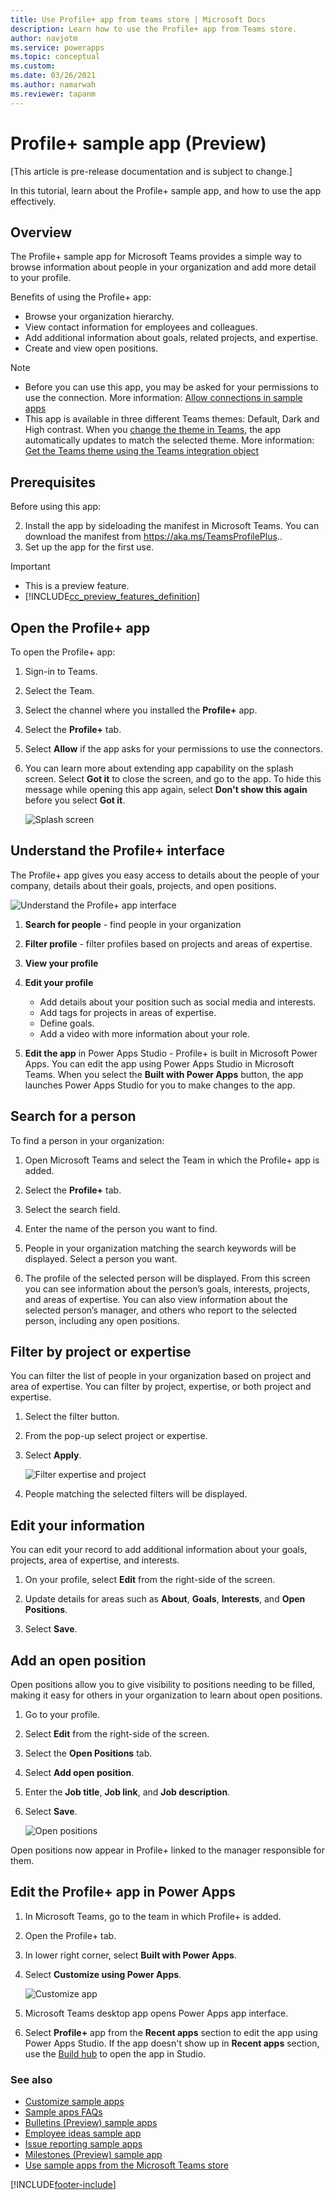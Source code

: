 ```yaml
---
title: Use Profile+ app from teams store | Microsoft Docs
description: Learn how to use the Profile+ app from Teams store.
author: navjotm
ms.service: powerapps
ms.topic: conceptual
ms.custom: 
ms.date: 03/26/2021
ms.author: namarwah
ms.reviewer: tapanm
---
```


# Profile+ sample app (Preview)

[This article is pre-release documentation and is subject to change.]

In this tutorial, learn about the Profile+ sample app, and how to use the app effectively.

## Overview

The Profile+ sample app for Microsoft Teams provides a simple way to browse information about people in your organization and add more detail to your profile.

Benefits of using the Profile+ app:

- Browse your organization hierarchy.
- View contact information for employees and colleagues.
- Add additional information about goals, related projects, and expertise.
- Create and view open positions.

> [!NOTE]
> - Before you can use this app, you may be asked for your permissions to use the connection. More information: [Allow connections in sample apps](use-sample-apps-from-teams-store.md#step-1---allow-connections)
> - This app is available in three different Teams themes: Default, Dark and High contrast. When you [change the theme in Teams](https://support.microsoft.com/en-us/office/change-settings-in-teams-b506e8f1-1a96-4cf1-8c6b-b6ed4f424bc7), the app automatically updates to match the selected theme. More information: [Get the Teams theme using the Teams integration object](use-teams-integration-object.md#get-the-teams-theme)

## Prerequisites

Before using this app:

2. Install the app by sideloading the manifest in Microsoft Teams. You can download the manifest from https://aka.ms/TeamsProfilePlus..
3. Set up the app for the first use.

> [!IMPORTANT]
> - This is a preview feature.
> - [!INCLUDE[cc_preview_features_definition](../includes/cc-preview-features-definition.md)]

## Open the Profile+ app

To open the Profile+ app:

1. Sign-in to Teams.

1. Select the Team.

1. Select the channel where you installed the **Profile+** app.

1. Select the **Profile+** tab.

1. Select **Allow** if the app asks for your permissions to use the connectors.

1. You can learn more about extending app capability on the splash screen. Select **Got it** to close the screen, and go to the app. To hide this message while opening this app again, select **Don't show this again** before you select **Got it**.

    ![Splash screen](media/profile-app/splash.png "Splash screen")

## Understand the Profile+ interface

The Profile+ app gives you easy access to details about the people of your company, details about their goals, projects, and open positions.

![Understand the Profile+ app interface](media/profile-app/sample-profile-app.png "Understand the Profile+ app interface")

1. **Search for people** - find people in your organization

1. **Filter profile** - filter profiles based on projects and areas of expertise.

1. **View your profile**

1. **Edit your profile**

    - Add details about your position such as social media and interests.
    - Add tags for projects in areas of expertise.
    - Define goals.
    - Add a video with more information about your role.

1. **Edit the app** in Power Apps Studio - Profile+ is built in Microsoft Power Apps. You can edit the app using Power Apps Studio in Microsoft Teams. When you select the **Built with Power Apps** button, the app launches Power Apps Studio for you to make changes to the app.

## Search for a person

To find a person in your organization:

1. Open Microsoft Teams and select the Team in which the Profile+ app is added.

1. Select the **Profile+** tab.

1. Select the search field.

1. Enter the name of the person you want to find.

1. People in your organization matching the search keywords will be displayed. Select a person you want.

1. The profile of the selected person will be displayed. From this screen you can see information about the person’s goals, interests, projects, and areas of expertise. You can also view information about the selected person’s manager, and others who report to the selected person, including any open positions.

## Filter by project or expertise

You can filter the list of people in your organization based on project and area of expertise. You can filter by project, expertise, or both project and expertise.

1. Select the filter button.

1. From the pop-up select project or expertise.

1. Select **Apply**.

    ![Filter expertise and project](media/profile-app/filter.png "Filter expertise and project")

1. People matching the selected filters will be displayed.

## Edit your information

You can edit your record to add additional information about your goals, projects, area of expertise, and interests.

1. On your profile, select **Edit** from the right-side of the screen.

1. Update details for areas such as **About**, **Goals**, **Interests**, and **Open Positions**.

1. Select **Save**.

## Add an open position

Open positions allow you to give visibility to positions needing to be filled, making it easy for others in your organization to learn about open positions.

1. Go to your profile.

1. Select **Edit** from the right-side of the screen.

1. Select the **Open Positions** tab.

1. Select **Add open position**.

1. Enter the **Job title**, **Job link**, and **Job description**.

1. Select **Save**.

    ![Open positions](media/profile-app/open-positions.png "Open positions")

Open positions now appear in Profile+ linked to the manager responsible for them.

## Edit the Profile+ app in Power Apps

1. In Microsoft Teams, go to the team in which Profile+ is added.

1. Open the Profile+ tab.

1. In lower right corner, select **Built with Power Apps**.

1. Select **Customize using Power Apps**.

    ![Customize app](media/profile-app/customize-app.png "Customize app")

1. Microsoft Teams desktop app opens Power Apps app interface.

1. Select **Profile+** app from the **Recent apps** section to edit the app using Power Apps Studio. If the app doesn't show up in **Recent apps** section, use the [Build hub](overview-of-the-power-apps-app.md#build-hub) to open the app in Studio.

### See also

- [Customize sample apps](customize-sample-apps.md)
- [Sample apps FAQs](sample-apps-faqs.md)
- [Bulletins (Preview) sample apps](bulletins.md)
- [Employee ideas sample app](employee-ideas.md)  
- [Issue reporting sample apps](issue-reporting.md)
- [Milestones (Preview) sample app](milestones.md)
- [Use sample apps from the Microsoft Teams store](use-sample-apps-from-teams-store.md)

[!INCLUDE[footer-include](../includes/footer-banner.md)]
